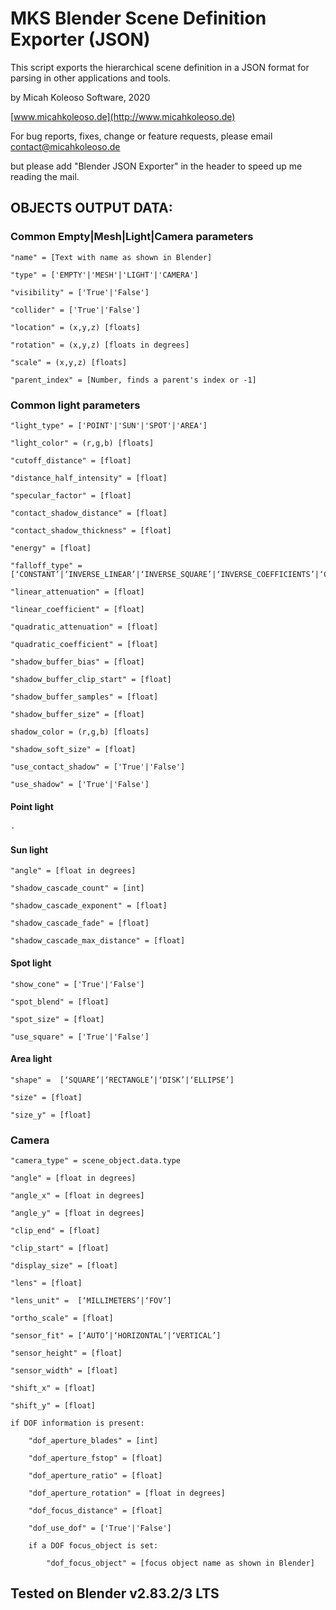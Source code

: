 # MKS Blender Scene Definition Exporter (JSON)

This script exports the hierarchical scene definition in a JSON format for parsing in other applications and tools.


by Micah Koleoso Software, 2020

[www.micahkoleoso.de](http://www.micahkoleoso.de)



For bug reports, fixes, change or feature requests, please email [contact@micahkoleoso.de](mailto:contact@micahkoleoso.de)

but please add "Blender JSON Exporter" in the header to speed up me reading the mail.



## OBJECTS OUTPUT DATA:

### Common Empty|Mesh|Light|Camera parameters

    "name" = [Text with name as shown in Blender]

    "type" = ['EMPTY'|'MESH'|'LIGHT'|'CAMERA']

    "visibility" = ['True'|'False']

    "collider" = ['True'|'False']

    "location" = (x,y,z) [floats]

    "rotation" = (x,y,z) [floats in degrees]

    "scale" = (x,y,z) [floats]

    "parent_index" = [Number, finds a parent's index or -1]   


### Common light parameters

    "light_type" = ['POINT'|'SUN'|'SPOT'|'AREA']

    "light_color" = (r,g,b) [floats]    

    "cutoff_distance" = [float]       

    "distance_half_intensity" = [float]

    "specular_factor" = [float]  
    
    "contact_shadow_distance" = [float]

    "contact_shadow_thickness" = [float]

    "energy" = [float]

    "falloff_type" = [‘CONSTANT’|‘INVERSE_LINEAR’|‘INVERSE_SQUARE’|‘INVERSE_COEFFICIENTS’|‘CUSTOM_CURVE’|‘LINEAR_QUADRATIC_WEIGHTED’]

    "linear_attenuation" = [float]

    "linear_coefficient" = [float]

    "quadratic_attenuation" = [float]

    "quadratic_coefficient" = [float]

    "shadow_buffer_bias" = [float]

    "shadow_buffer_clip_start" = [float]

    "shadow_buffer_samples" = [float]

    "shadow_buffer_size" = [float]    

    shadow_color = (r,g,b) [floats]  

    "shadow_soft_size" = [float]

    "use_contact_shadow" = ['True'|'False']

    "use_shadow" = ['True'|'False']

#### Point light

    -

#### Sun light

    "angle" = [float in degrees]

    "shadow_cascade_count" = [int]

    "shadow_cascade_exponent" = [float]

    "shadow_cascade_fade" = [float]

    "shadow_cascade_max_distance" = [float]

#### Spot light

    "show_cone" = ['True'|'False']

    "spot_blend" = [float]

    "spot_size" = [float]

    "use_square" = ['True'|'False']

#### Area light

    "shape" =  [‘SQUARE’|‘RECTANGLE’|‘DISK’|‘ELLIPSE’]
    
    "size" = [float]
    
    "size_y" = [float]


### Camera

    "camera_type" = scene_object.data.type

    "angle" = [float in degrees]

    "angle_x" = [float in degrees]

    "angle_y" = [float in degrees]

    "clip_end" = [float]

    "clip_start" = [float]

    "display_size" = [float]

    "lens" = [float]

    "lens_unit" =  [‘MILLIMETERS’|‘FOV’]

    "ortho_scale" = [float]

    "sensor_fit" = [‘AUTO’|‘HORIZONTAL’|‘VERTICAL’]

    "sensor_height" = [float]

    "sensor_width" = [float]

    "shift_x" = [float]

    "shift_y" = [float]

    if DOF information is present:

        "dof_aperture_blades" = [int]

        "dof_aperture_fstop" = [float]

        "dof_aperture_ratio" = [float]

        "dof_aperture_rotation" = [float in degrees]

        "dof_focus_distance" = [float]

        "dof_use_dof" = ['True'|'False']

        if a DOF focus_object is set:

            "dof_focus_object" = [focus object name as shown in Blender]


## Tested on Blender v2.83.2/3 LTS